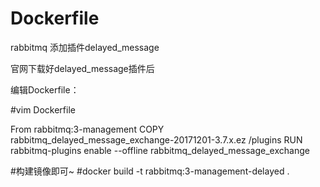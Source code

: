 # Dockerfile

rabbitmq 添加插件delayed_message

官网下载好delayed_message插件后

编辑Dockerfile：

#vim Dockerfile

From rabbitmq:3-management
COPY rabbitmq_delayed_message_exchange-20171201-3.7.x.ez /plugins
RUN rabbitmq-plugins enable --offline rabbitmq_delayed_message_exchange

#构建镜像即可~
#docker build -t rabbitmq:3-management-delayed .
